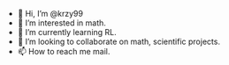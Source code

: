 - 👋 Hi, I’m @krzy99
- 👀 I’m interested in math.
- 🌱 I’m currently learning RL.
- 💞️ I’m looking to collaborate on math, scientific projects.
- 📫 How to reach me mail.

<!---
krzy99/krzy99 is a ✨ special ✨ repository because its `README.md` (this file) appears on your GitHub profile.
You can click the Preview link to take a look at your changes.
--->

